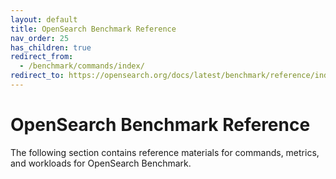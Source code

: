 ```yaml
---
layout: default
title: OpenSearch Benchmark Reference
nav_order: 25
has_children: true
redirect_from:
  - /benchmark/commands/index/
redirect_to: https://opensearch.org/docs/latest/benchmark/reference/index/
---
```


# OpenSearch Benchmark Reference

The following section contains reference materials for commands, metrics, and workloads for OpenSearch Benchmark.